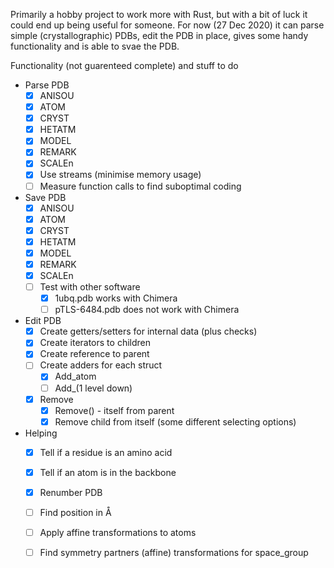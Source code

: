 Primarily a hobby project to work more with Rust, but with a bit of luck it could end up being useful for someone. For now (27 Dec 2020) it can parse simple (crystallographic) PDBs, edit the PDB in place, gives some handy functionality and is able to svae the PDB.

Functionality (not guarenteed complete) and stuff to do
- Parse PDB
  - [x] ANISOU
  - [x] ATOM
  - [x] CRYST
  - [x] HETATM
  - [x] MODEL
  - [x] REMARK
  - [x] SCALEn
  - [x] Use streams (minimise memory usage)
  - [ ] Measure function calls to find suboptimal coding
- Save PDB
  - [x] ANISOU
  - [x] ATOM
  - [x] CRYST
  - [x] HETATM
  - [x] MODEL
  - [x] REMARK
  - [x] SCALEn
  - [ ] Test with other software
     - [x] 1ubq.pdb works with Chimera
     - [ ] pTLS-6484.pdb does not work with Chimera
- Edit PDB
  - [x] Create getters/setters for internal data (plus checks)
  - [x] Create iterators to children
  - [x] Create reference to parent
  - [ ] Create adders for each struct
    - [x] Add_atom
    - [ ] Add_(1 level down)
  - [x] Remove
    - [x] Remove() - itself from parent
    - [x] Remove child from itself (some different selecting options)
- Helping
  - [x] Tell if a residue is an amino acid
  - [x] Tell if an atom is in the backbone
  - [x] Renumber PDB
  - [ ] Find position in Å
  - [ ] Apply affine transformations to atoms
  - [ ] Find symmetry partners (affine) transformations for space_group


